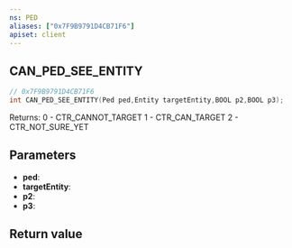 ```yaml
---
ns: PED
aliases: ["0x7F9B9791D4CB71F6"]
apiset: client
---
```

## CAN_PED_SEE_ENTITY

```c
// 0x7F9B9791D4CB71F6
int CAN_PED_SEE_ENTITY(Ped ped,Entity targetEntity,BOOL p2,BOOL p3);
```

Returns:
0 - CTR_CANNOT_TARGET
1 - CTR_CAN_TARGET
2 - CTR_NOT_SURE_YET

## Parameters
* **ped**:
* **targetEntity**:
* **p2**:
* **p3**:

## Return value

